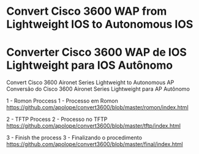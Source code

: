 # Convert Cisco 3600 WAP from Lightweight IOS to Autonomous IOS
# Converter Cisco 3600 WAP de IOS Lightweight para IOS Autônomo

Convert Cisco 3600 Aironet Series Lightweight to Autonomous AP
Conversão do Cisco 3600 Aironet Series Lightweight para AP Autônomo



1 - Romon Proccess
1 - Processo em Romon
https://github.com/apolope/convert3600/blob/master/romon/index.html

2 - TFTP Process
2 - Processo no TFTP
https://github.com/apolope/convert3600/blob/master/tftp/index.html

3 -  Finish the process
3 - Finalizando o procedimento
https://github.com/apolope/convert3600/blob/master/final/index.html

